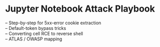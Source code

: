 # Jupyter Notebook Attack Playbook

– Step-by-step for 5xx-error cookie extraction\
– Default-token bypass tricks\
– Converting cell RCE to reverse shell\
– ATLAS / OWASP mapping
